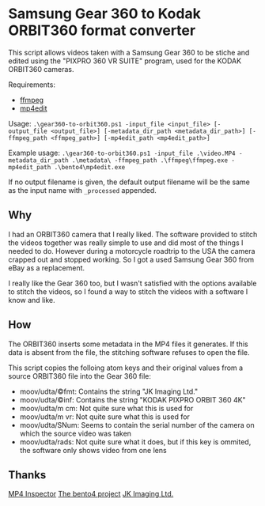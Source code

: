 # Samsung Gear 360 to Kodak ORBIT360 format converter

This script allows videos taken with a Samsung Gear 360 to be stiche and edited using the "PIXPRO 360 VR SUITE" program, used for the KODAK ORBIT360 cameras.

Requirements:
- [ffmpeg](https://ffmpeg.org/download.html)
- [mp4edit](https://www.bento4.com/downloads/)

Usage:
```.\gear360-to-orbit360.ps1 -input_file <input_file> [-output_file <output_file>] [-metadata_dir_path <metadata_dir_path>] [-ffmpeg_path <ffmpeg_path>] [-mp4edit_path <mp4edit_path>]```

Example usage:
```.\gear360-to-orbit360.ps1 -input_file .\video.MP4 -metadata_dir_path .\metadata\ -ffmpeg_path .\ffmpeg\ffmpeg.exe -mp4edit_path .\bento4\mp4edit.exe```

If no output filename is given, the default output filename will be the same as the input name with ```_processed``` appended.

## Why
I had an ORBIT360 camera that I really liked. The software provided to stitch the videos together was really simple to use and did most of the things I needed to do. However during a motorcycle roadtrip to the USA the camera crapped out and stopped working. So I got a used Samsung Gear 360 from eBay as a replacement.

I really like the Gear 360 too, but I wasn't satisfied with the options available to stitch the videos, so I found a way to stitch the videos with a software I know and like.

## How
The ORBIT360 inserts some metadata in the MP4 files it generates. If this data is absent from the file, the stitching software refuses to open the file.

This script copies the folloing atom keys and their original values from a source ORBIT360 file into the Gear 360 file:
- moov/udta/©fmt: Contains the string "JK Imaging Ltd."
- moov/udta/©inf: Contains the string "KODAK PIXPRO ORBIT 360 4K"
- moov/udta/m cm: Not quite sure what this is used for
- moov/udta/m vr: Not quite sure what this is used for
- moov/udta/SNum: Seems to contain the serial number of the camera on which the source video was taken
- moov/udta/rads: Not quite sure what it does, but if this key is ommited, the software only shows video from one lens

## Thanks
[MP4 Inspector](https://sourceforge.net/projects/mp4-inspector/)
[The bento4 project](https://github.com/axiomatic-systems/Bento4)
[JK Imaging Ltd.](https://kodakpixpro.com/about-jk-imaging/)
